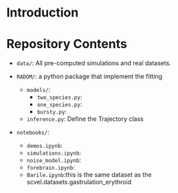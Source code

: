 # Introduction

# Repository Contents

* `data/`: All pre-computed simulations and real datasets.
 
* `RADOM/`: a python package that implement the fitting
  * `models/`: 
    * `two_species.py`: 
    * `one_species.py`: 
    * `bursty.py`: 
  * `inference.py`: Define the Trajectory class

* `notebooks/`: 
  * `demos.ipynb`:
  * `simulations.ipynb`:
  * `noise_model.ipynb`:
  * `forebrain.ipynb`:
  * `Barile.ipynb`:this is the same dataset as the scvel.datasets.gastrulation_erythroid
